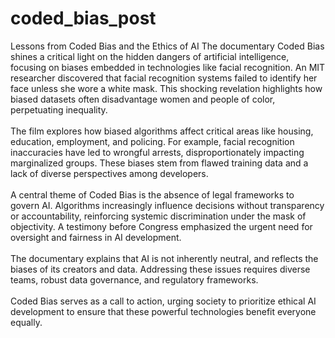# coded_bias_post

Lessons from Coded Bias and the Ethics of AI
The documentary Coded Bias shines a critical light on the hidden dangers of artificial intelligence, focusing on biases embedded in technologies like facial recognition. An MIT researcher discovered that facial recognition systems failed to identify her face unless she wore a white mask. This shocking revelation highlights how biased datasets often disadvantage women and people of color, perpetuating inequality. <br /> <br />
The film explores how biased algorithms affect critical areas like housing, education, employment, and policing. For example, facial recognition inaccuracies have led to wrongful arrests, disproportionately impacting marginalized groups. These biases stem from flawed training data and a lack of diverse perspectives among developers. <br /> <br />
A central theme of Coded Bias is the absence of legal frameworks to govern AI. Algorithms increasingly influence decisions without transparency or accountability, reinforcing systemic discrimination under the mask of objectivity. A testimony before Congress emphasized the urgent need for oversight and fairness in AI development. <br /> <br />
The documentary explains that AI is not inherently neutral, and reflects the biases of its creators and data. Addressing these issues requires diverse teams, robust data governance, and regulatory frameworks. <br /> <br />
Coded Bias serves as a call to action, urging society to prioritize ethical AI development to ensure that these powerful technologies benefit everyone equally. 
